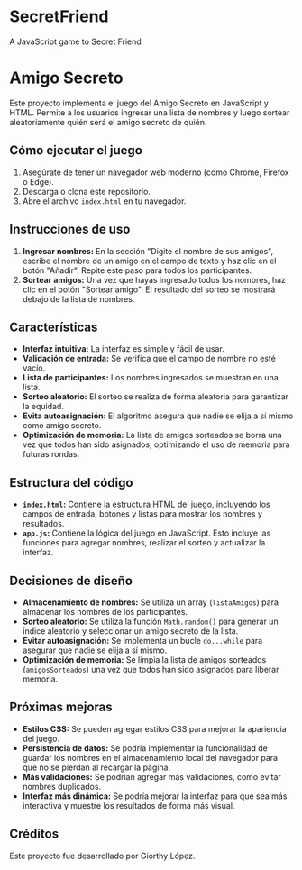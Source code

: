 # SecretFriend
A JavaScript game to Secret Friend


# Amigo Secreto

Este proyecto implementa el juego del Amigo Secreto en JavaScript y HTML. Permite a los usuarios ingresar una lista de nombres y luego sortear aleatoriamente quién será el amigo secreto de quién.

## Cómo ejecutar el juego

1.  Asegúrate de tener un navegador web moderno (como Chrome, Firefox o Edge).
2.  Descarga o clona este repositorio.
3.  Abre el archivo `index.html` en tu navegador.

## Instrucciones de uso

1.  **Ingresar nombres:** En la sección "Digite el nombre de sus amigos", escribe el nombre de un amigo en el campo de texto y haz clic en el botón "Añadir". Repite este paso para todos los participantes.
2.  **Sortear amigos:** Una vez que hayas ingresado todos los nombres, haz clic en el botón "Sortear amigo". El resultado del sorteo se mostrará debajo de la lista de nombres.

## Características

*   **Interfaz intuitiva:** La interfaz es simple y fácil de usar.
*   **Validación de entrada:** Se verifica que el campo de nombre no esté vacío.
*   **Lista de participantes:** Los nombres ingresados se muestran en una lista.
*   **Sorteo aleatorio:** El sorteo se realiza de forma aleatoria para garantizar la equidad.
*   **Evita autoasignación:** El algoritmo asegura que nadie se elija a sí mismo como amigo secreto.
*   **Optimización de memoria:** La lista de amigos sorteados se borra una vez que todos han sido asignados, optimizando el uso de memoria para futuras rondas.

## Estructura del código

*   **`index.html`:** Contiene la estructura HTML del juego, incluyendo los campos de entrada, botones y listas para mostrar los nombres y resultados.
*   **`app.js`:** Contiene la lógica del juego en JavaScript. Esto incluye las funciones para agregar nombres, realizar el sorteo y actualizar la interfaz.

## Decisiones de diseño

*   **Almacenamiento de nombres:** Se utiliza un array (`listaAmigos`) para almacenar los nombres de los participantes.
*   **Sorteo aleatorio:** Se utiliza la función `Math.random()` para generar un índice aleatorio y seleccionar un amigo secreto de la lista.
*   **Evitar autoasignación:** Se implementa un bucle `do...while` para asegurar que nadie se elija a sí mismo.
*   **Optimización de memoria:** Se limpia la lista de amigos sorteados (`amigosSorteados`) una vez que todos han sido asignados para liberar memoria.

## Próximas mejoras

*   **Estilos CSS:** Se pueden agregar estilos CSS para mejorar la apariencia del juego.
*   **Persistencia de datos:** Se podría implementar la funcionalidad de guardar los nombres en el almacenamiento local del navegador para que no se pierdan al recargar la página.
*   **Más validaciones:** Se podrían agregar más validaciones, como evitar nombres duplicados.
*   **Interfaz más dinámica:** Se podría mejorar la interfaz para que sea más interactiva y muestre los resultados de forma más visual.

## Créditos

Este proyecto fue desarrollado por Giorthy López.
